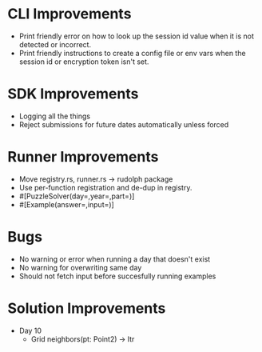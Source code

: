 # CLI Improvements
- Print friendly error on how to look up the session id value when it is not
  detected or incorrect.
- Print friendly instructions to create a config file or env vars when the session
  id or encryption token isn't set.

# SDK Improvements
- Logging all the things
- Reject submissions for future dates automatically unless forced

# Runner Improvements
- Move registry.rs, runner.rs -> rudolph package
- Use per-function registration and de-dup in registry.
- #[PuzzleSolver(day=,year=,part=)]
- #[Example(answer=,input=)]

# Bugs
- No warning or error when running a day that doesn't exist
- No warning for overwriting same day
- Should not fetch input before succesfully running examples

# Solution Improvements
- Day 10
   - Grid neighbors(pt: Point2) -> Itr<Point2>